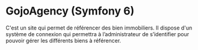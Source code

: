 # GojoAgency (Symfony 6)
C'est un site qui permet de référencer des bien immobiliers. Il dispose d'un système de connexion qui permettra à l’administrateur de s’identifier pour pouvoir gérer les différents biens à référencer.
